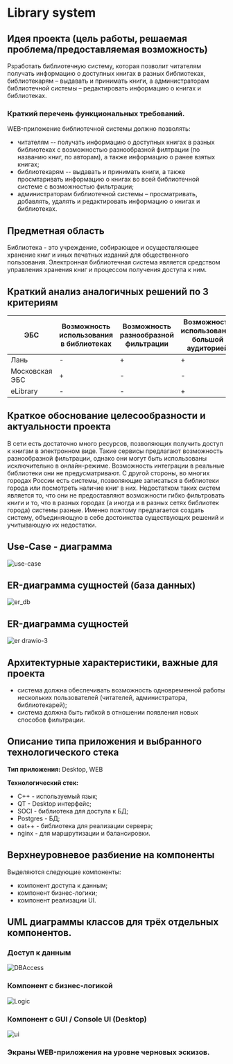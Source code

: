 # Library system

## Идея проекта (цель работы, решаемая проблема/предоставляемая возможность)

Рзработать библиотечную систему, которая позволит читателям получать информацию о доступных книгах в разных библиотеках, библиотекарям – выдавать и принимать книги, а администраторам библиотечной системы – редактировать информацию о книгах и библиотеках.

### Краткий перечень функциональных требований.

WEB-приложение библиотечной системы должно позволять:
- читателям -- получать информацию о доступных книгах в разных библиотеках с возможностью разнообразной филтрации (по названию книг, по авторам), а также информацию о ранее взятых книгах;
- библиотекарям -- выдавать и принимать книги, а также просмтаривать информацию о книгах во всей библиотечной системе с возможностью фильтрации;
- администраторам библиотечной системы – просматривать, добавлять, удалять и редактировать информацию о книгах и библиотеках.

## Предметная область

Библиотека - это учреждение, собирающее и осуществляющее хранение книг и иных печатных изданий  для общественного пользования. Электронная библиотечная система является средством управления хранения книг и процессом получения доступа к ним.

## Краткий анализ аналогичных решений по 3 критериям

| ЭБС        | Возможность использования в библиотеках | Возможность разнообразной фильтрации | Возможность использования большой аудиторией | Онлайн-доступ к книгам |
| ------------- | ------------- | ------------- | ------------- |------------- |
| Лань     | - | + | + | + |
| Московская ЭБС | +| -| - | - |
| eLibrary | - | - | + | + |

## Краткое обоснование целесообразности и актуальности проекта

В сети есть достаточно много ресурсов, позволяющих получить доступ к книгам в электронном виде. Такие сервисы предлагают возможность разнообразной фильтрации, однако они могут быть использованы исключительно в онлайн-режиме. Возможность интеграции в реальные библиотеки они не предусматривают. С другой стороны, во многих городах России есть системы, позволяющие записаться в библиотеки города или посмотреть наличие книг в них. Недостатком таких систем является то, что они не предоставляют возможности гибко фильтровать книги и то, что в разных городах (а иногда и в разных сетях библиотек города) системы разные. Именно пожтому предлагается создать систему, объединяющую в себе достоинства существующих решений и учитывающую их недостатки.

## Use-Case - диаграмма

![use-case](https://user-images.githubusercontent.com/55718346/168496539-8baaf1b5-1bca-49fb-8ba5-fdf77c162c46.jpg)


## ER-диаграмма сущностей (база данных)

![er_db](https://user-images.githubusercontent.com/55718346/168496516-f038b9a1-ad3f-49ff-8c5c-05d7e3002478.jpg)


## ER-диаграмма сущностей 

![er drawio-3](https://user-images.githubusercontent.com/55718346/165080019-56efd73e-6c26-46a6-88c6-8a812f2d4a09.png)


## Архитектурные характеристики, важные для проекта

- система должна обеспечивать возможность одновременной работы нескольких пользователей (читателей, администратора, библиотекарей);
- система должна быть гибкой в отношении появления новых способов фильтрации.


## Описание типа приложения и выбранного технологического стека

**Тип приложения:** Desktop, WEB

**Технологический стек:**
- С++ - используемый язык;
- QT - Desktop интерфейс;
- SOCI - библиотека для доступа к БД;
- Postgres - БД;
- oat++ - библиотека для реализации сервера;
- nginx - для маршрутизации и балансировки.

## Верхнеуровневое разбиение на компоненты

Выделяются следующие компоненты:
- компонент доступа к данным;
- компонент бизнес-логики;
- компонент реализации UI. 

## UML диаграммы классов для трёх отдельных компонентов.

### Доступ к данным

![DBAccess](https://user-images.githubusercontent.com/55718346/168496490-57286a56-6185-4d32-a5d8-a107b1caf2ab.jpg)


### Компонент с бизнес-логикой


![Logic](https://user-images.githubusercontent.com/55718346/168496482-8abefa9e-2b8c-453c-af5f-53f118d5c7a2.jpg)

### Компонент с GUI / Console UI (Desktop)

![ui](https://user-images.githubusercontent.com/55718346/169689198-1c8fb221-659f-411d-9a3e-012d1cc0f689.jpg)


### Экраны WEB-приложения на уровне черновых эскизов.
